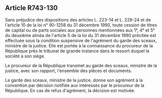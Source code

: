 Article R743-130
----
Sans préjudice des dispositions des articles L. 223-14 et L. 228-24 et de
l'article 10 de la loi n° 90-1258 du 31 décembre 1990, toute cession de titres
de capital ou de parts sociales aux personnes mentionnées aux 1°, 4° et 5° du
deuxième alinéa de l'article 5 de la loi du 31 décembre 1990 précitée est
effectuée sous la condition suspensive de l'agrément du garde des sceaux,
ministre de la justice. Elle est portée à la connaissance du procureur de la
République près le tribunal de grande instance dans le ressort duquel la société
a son siège.

Le procureur de la République transmet au garde des sceaux, ministre de la
justice, avec son rapport, l'ensemble des pièces et documents.

Le garde des sceaux, ministre de la justice, donne son agrément à la convention
par décision notifiée aux intéressés par le procureur de la République. En cas
de refus d'agrément, la décision est motivée.
